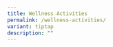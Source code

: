 ```yaml
---
title: Wellness Activities
permalink: /wellness-activities/
variant: tiptap
description: ""
---
```


